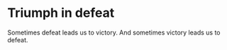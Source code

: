 # Triumph in defeat

Sometimes defeat leads us to victory. And sometimes victory leads us to defeat.
